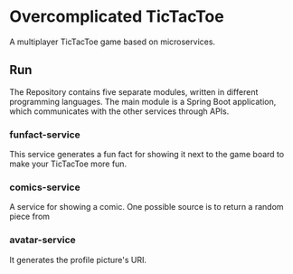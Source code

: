 # Overcomplicated TicTacToe

A multiplayer TicTacToe game based on microservices. 

## Run

The Repository contains five separate modules, written in different programming languages.
The main module is a Spring Boot application, which communicates with the other services through APIs.

### funfact-service

This service generates a fun fact for showing it next to the game board to make your TicTacToe more fun.

### comics-service

A service for showing a comic. One possible source is to return a random piece from 

### avatar-service

It generates the profile picture's URI.
